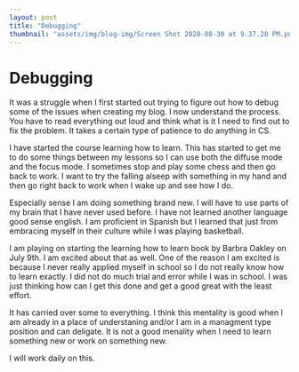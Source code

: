```yaml
---
layout: post
title: "Debugging"
thumbnail: "assets/img/blog-img/Screen Shot 2020-08-30 at 9.37.28 PM.png"
---
```


# Debugging

It was a struggle when I first started out trying to figure out how to debug some of the issues when creating my blog. 
I now understand the process.  You have to read everything out loud and think what is it I need to find out to fix the problem. 
It takes a certain type of patience to do anything in CS. 

I have started the course learning how to learn.  This has started to get me to do some things between my lessons so I can use 
both the diffuse mode and the focus mode.  I sometimes stop and play some chess and then go back to work.  I want to try the falling alseep 
with something in my hand and then go right back to work when I wake up and see how I do. 

Especially sense I am doing something brand new.  I will have to use parts of my brain that I have never used before.  I have not learned 
another language good sense english.  I am proficient in Spanish but I learned that just from embracing myself in their culture while I was 
playing basketball.  

I am playing on starting the learning how to learn book by Barbra Oakley on July 9th.  I am excited about that as well.  One of the reason
I am excited is because I never really applied myself in school so I do not really know how to learn exactly.  I did not do much trial and 
error while I was in school.  I was just thinking how can I get this done and get a good great with the least effort. 

It has carried over some to everything.  I think this mentality is good when I am already in a place of understaning and/or I am in a managment
type position and can deligate.  It is not a good menality when I need to learn something new or work on something new. 

I will work daily on this. 
